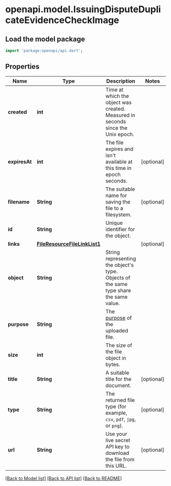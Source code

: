 # openapi.model.IssuingDisputeDuplicateEvidenceCheckImage

## Load the model package
```dart
import 'package:openapi/api.dart';
```

## Properties
Name | Type | Description | Notes
------------ | ------------- | ------------- | -------------
**created** | **int** | Time at which the object was created. Measured in seconds since the Unix epoch. | 
**expiresAt** | **int** | The file expires and isn't available at this time in epoch seconds. | [optional] 
**filename** | **String** | The suitable name for saving the file to a filesystem. | [optional] 
**id** | **String** | Unique identifier for the object. | 
**links** | [**FileResourceFileLinkList1**](FileResourceFileLinkList1.md) |  | [optional] 
**object** | **String** | String representing the object's type. Objects of the same type share the same value. | 
**purpose** | **String** | The [purpose](https://stripe.com/docs/file-upload#uploading-a-file) of the uploaded file. | 
**size** | **int** | The size of the file object in bytes. | 
**title** | **String** | A suitable title for the document. | [optional] 
**type** | **String** | The returned file type (for example, `csv`, `pdf`, `jpg`, or `png`). | [optional] 
**url** | **String** | Use your live secret API key to download the file from this URL. | [optional] 

[[Back to Model list]](../README.md#documentation-for-models) [[Back to API list]](../README.md#documentation-for-api-endpoints) [[Back to README]](../README.md)


